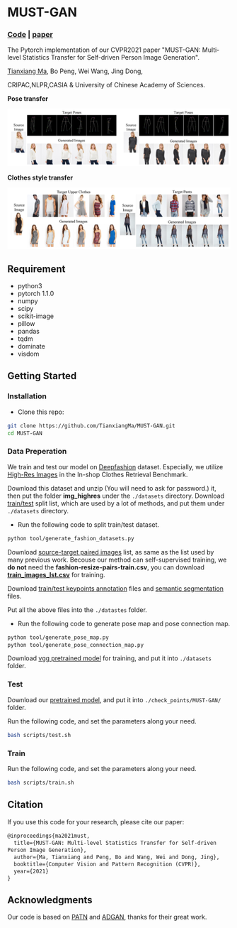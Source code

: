 # MUST-GAN

### [Code](https://github.com/TianxiangMa/MUST-GAN) | [paper](https://arxiv.org/pdf/2011.09084.pdf)

The Pytorch implementation of our CVPR2021 paper "MUST-GAN: Multi-level Statistics Transfer for Self-driven Person Image Generation".
 
[Tianxiang Ma](https://tianxiangma.github.io/), Bo Peng, Wei Wang, Jing Dong,

CRIPAC,NLPR,CASIA & University of Chinese Academy of Sciences.

**Pose transfer**
<p float="center">
<img src="images/pose_transfer.png" width="1000px"/>
</p>

**Clothes style transfer**
<p float="center">
<img src="images/clothes_style_transfer.png" width="1000px"/>
</p>

## Requirement
* python3
* pytorch 1.1.0
* numpy
* scipy
* scikit-image
* pillow
* pandas
* tqdm
* dominate
* visdom


## Getting Started

### Installation

- Clone this repo:
```bash
git clone https://github.com/TianxiangMa/MUST-GAN.git
cd MUST-GAN
```

### Data Preperation
We train and test our model on [Deepfashion](http://mmlab.ie.cuhk.edu.hk/projects/DeepFashion/InShopRetrieval.html) dataset. Especially, we utilize [High-Res Images](https://drive.google.com/drive/folders/0B7EVK8r0v71pYkd5TzBiclMzR00?resourcekey=0-fsjVShvqXP2517KnwaZ0zw) in the In-shop Clothes Retrieval Benchmark.



Download this dataset and unzip (You will need to ask for password.) it, then put the folder **img_highres** under the `./datasets` directory. Download [train/test](https://drive.google.com/drive/folders/15xOoAJaVSMq09ln4NVcoeT_thJJ5vPio?usp=sharing) split list, which are used by a lot of methods, and put them under `./datasets` directory.
- Run the following code to split train/test dataset.
```bash
python tool/generate_fashion_datasets.py
```

Download [source-target paired images](https://drive.google.com/drive/folders/1DLnjVsts1xNPbPGHPCth97--SPgVAdyy?usp=sharing) list, as same as the list used by many previous work.
Becouse our method can self-supervised training, we **do not** need the **fashion-resize-pairs-train.csv**, you can download [**train_images_lst.csv**](https://drive.google.com/drive/folders/1DLnjVsts1xNPbPGHPCth97--SPgVAdyy?usp=sharing) for training.

Download [train/test keypoints annotation](https://drive.google.com/drive/folders/1cIxnfS7loVhj8cbv8dELMI68AZuJDW-J?usp=sharing) files and [semantic segmentation](https://drive.google.com/drive/folders/1c_rJtaAVY6cUAvFGoBicNzETPwlR_q8d?usp=sharing) files.

Put all the above files into the `./datastes` folder.

- Run the following code to generate pose map and pose connection map.
```bash
python tool/generate_pose_map.py
python tool/generate_pose_connection_map.py
```

Download [vgg pretrained model](https://drive.google.com/drive/folders/1ZOnHhY-24JrRdk1HMCp3Ho1Ll1Zr0VL4?usp=sharing) for training, and put it into `./datasets` folder.

### Test
Download our [pretrained model](https://drive.google.com/drive/folders/1NQM3LxvD0RPgrNdwL474keByKOtPezFh?usp=sharing), and put it into `./check_points/MUST-GAN/` folder.

Run the following code, and set the parameters along your need.
```bash
bash scripts/test.sh
```

### Train
Run the following code, and set the parameters along your need.
```bash
bash scripts/train.sh
```

## Citation
If you use this code for your research, please cite our paper:

```
@inproceedings{ma2021must,
  title={MUST-GAN: Multi-level Statistics Transfer for Self-driven Person Image Generation},
  author={Ma, Tianxiang and Peng, Bo and Wang, Wei and Dong, Jing},
  booktitle={Computer Vision and Pattern Recognition (CVPR)},
  year={2021}
}
```

## Acknowledgments
Our code is based on [PATN](https://github.com/tengteng95/Pose-Transfer) and [ADGAN](https://github.com/menyifang/ADGAN), thanks for their great work.

